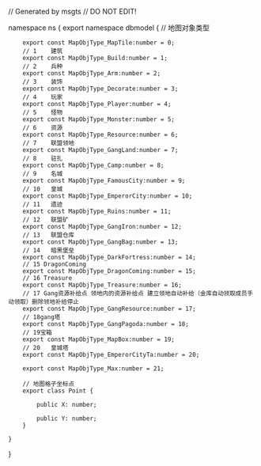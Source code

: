 // Generated by msgts
// DO NOT EDIT!

namespace ns {
	export namespace dbmodel {
	// 地图对象类型
		
		
		export const MapObjType_MapTile:number = 0; 
		// 1	建筑
		export const MapObjType_Build:number = 1; 
		// 2	兵种
		export const MapObjType_Arm:number = 2; 
		// 3	装饰
		export const MapObjType_Decorate:number = 3; 
		// 4	玩家
		export const MapObjType_Player:number = 4; 
		// 5	怪物
		export const MapObjType_Monster:number = 5; 
		// 6	资源
		export const MapObjType_Resource:number = 6; 
		// 7	联盟领地
		export const MapObjType_GangLand:number = 7; 
		// 8	驻扎
		export const MapObjType_Camp:number = 8; 
		// 9	名城
		export const MapObjType_FamousCity:number = 9; 
		// 10	皇城
		export const MapObjType_EmperorCity:number = 10; 
		// 11	遗迹
		export const MapObjType_Ruins:number = 11; 
		// 12	联盟矿
		export const MapObjType_GangIron:number = 12; 
		// 13	联盟仓库
		export const MapObjType_GangBag:number = 13; 
		// 14	暗黑堡垒
		export const MapObjType_DarkFortress:number = 14; 
		// 15 DragonComing
		export const MapObjType_DragonComing:number = 15; 
		// 16 Treasure
		export const MapObjType_Treasure:number = 16; 
		// 17 Gang资源补给点 领地内的资源补给点 建立领地自动补给（金库自动领取成员手动领取）删除领地补给停止
		export const MapObjType_GangResource:number = 17; 
		// 18gang塔
		export const MapObjType_GangPagoda:number = 18; 
		// 19宝箱
		export const MapObjType_MapBox:number = 19; 
		// 20	皇城塔
		export const MapObjType_EmperorCityTa:number = 20; 
		
		export const MapObjType_Max:number = 21; 
		
		// 地图格子坐标点
		export class Point {	
			
			public X: number; 
			
			public Y: number; 
		}
		
	}
}
